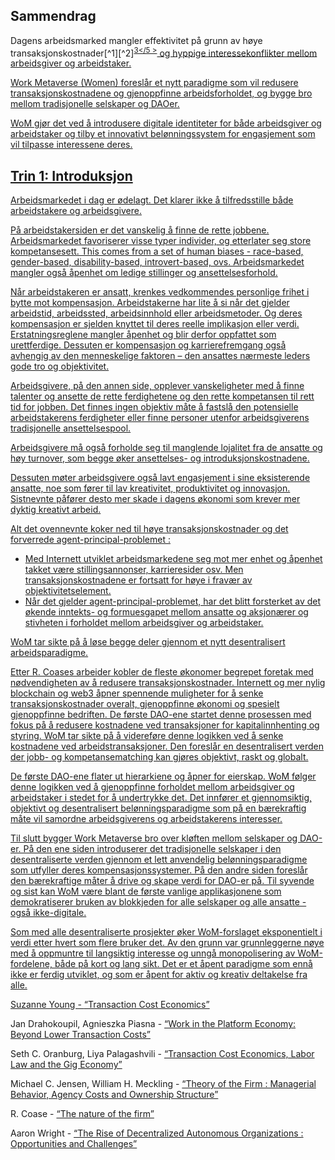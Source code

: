 

## Sammendrag

Dagens arbeidsmarked mangler effektivitet på grunn av høye transaksjonskostnader[^1][^2]<sup id="fnref:3"><a href="#fn:3" class="footnote-ref">3</5 ></sup> og hyppige interessekonflikter mellom arbeidsgiver og arbeidstaker.</p> 

<p spaces-before="0">
  Work Metaverse (Women) foreslår et nytt paradigme som vil redusere transaksjonskostnadene og gjenoppfinne arbeidsforholdet, og bygge bro mellom tradisjonelle selskaper og DAOer.
</p>

<p spaces-before="0">
  WoM gjør det ved å introdusere digitale identiteter for både arbeidsgiver og arbeidstaker og tilby et innovativt belønningssystem for engasjement som vil tilpasse interessene deres.
</p>

<h2 spaces-before="0">
  Trin 1: Introduksjon
</h2>

<p spaces-before="0">
  Arbeidsmarkedet i dag er ødelagt. Det klarer ikke å tilfredsstille både arbeidstakere og arbeidsgivere.
</p>

<p spaces-before="0">
  På arbeidstakersiden er det vanskelig  å finne de rette jobbene. Arbeidsmarkedet favoriserer visse typer individer, og etterlater seg store kompetansesett. This comes from a set of human biases - race-based, gender-based, disability-based, introvert-based, ovs. Arbeidsmarkedet mangler også åpenhet om ledige stillinger og ansettelsesforhold.
</p>

<p spaces-before="0">
  Når arbeidstakeren er ansatt, krenkes vedkommendes personlige frihet i bytte mot kompensasjon. Arbeidstakerne har lite å si når det gjelder arbeidstid, arbeidssted, arbeidsinnhold eller arbeidsmetoder. Og deres kompensasjon er sjelden knyttet til deres reelle implikasjon eller verdi. Erstatningsreglene mangler åpenhet og blir derfor oppfattet som urettferdige. Dessuten er kompensasjon og karrierefremgang også avhengig av den menneskelige faktoren – den ansattes nærmeste leders gode tro og objektivitet.
</p>

<p spaces-before="0">
  Arbeidsgivere, på den annen side, opplever vanskeligheter med å finne talenter og ansette de rette ferdighetene og den rette kompetansen til rett tid for jobben. Det finnes ingen objektiv måte å fastslå den potensielle arbeidstakerens ferdigheter eller finne personer utenfor arbeidsgiverens tradisjonelle ansettelsespool.
</p>

<p spaces-before="0">
  Arbeidsgivere må også forholde seg til manglende lojalitet fra de ansatte og høy turnover, som begge øker ansettelses- og introduksjonskostnadene.
</p>

<p spaces-before="0">
  Dessuten møter arbeidsgivere også lavt engasjement i sine eksisterende ansatte, noe som fører til lav kreativitet, produktivitet og innovasjon. Sistnevnte påfører desto mer skade i dagens økonomi som krever mer dyktig kreativt arbeid.
</p>

<p spaces-before="0">
  Alt det ovennevnte koker ned til høye transaksjonskostnader og det forverrede agent-principal-problemet<fnref target="4" /> :
</p>

<ul>
  <li>
    Med Internett utviklet arbeidsmarkedene seg mot mer enhet og åpenhet takket være stillingsannonser, karrieresider osv. Men transaksjonskostnadene er fortsatt for høye i fravær av objektivitetselement.
  </li>
  <li>
    Når det gjelder agent-principal-problemet, har det blitt forsterket av det økende inntekts- og formuesgapet mellom ansatte og aksjonærer og stivheten i forholdet mellom arbeidsgiver og arbeidstaker.
  </li>
</ul>

<p spaces-before="0">
  WoM tar sikte på å løse begge deler gjennom et nytt desentralisert arbeidsparadigme.
</p>

<p spaces-before="0">
  Etter R. Coases arbeider<fnref target="5" /> kobler de fleste økonomer begrepet foretak med nødvendigheten av å redusere transaksjonskostnader. Internett og mer nylig blockchain og web3 åpner spennende muligheter for å senke transaksjonskostnader overalt, gjenoppfinne økonomi og spesielt gjenoppfinne bedriften. De første DAO-ene<fnref target="6" /> startet denne prosessen med fokus på å redusere kostnadene ved transaksjoner for kapitalinnhenting og styring. WoM tar sikte på å videreføre denne logikken ved å senke kostnadene ved arbeidstransaksjoner. Den foreslår en desentralisert verden der jobb- og kompetansematching kan gjøres objektivt, raskt og globalt.
</p>

<p spaces-before="0">
  De første DAO-ene flater ut hierarkiene og åpner for eierskap. WoM følger denne logikken ved å gjenoppfinne forholdet mellom arbeidsgiver og arbeidstaker i stedet for å undertrykke det. Det innfører et gjennomsiktig, objektivt og desentralisert belønningsparadigme som på en bærekraftig måte vil samordne arbeidsgiverens og arbeidstakerens interesser.
</p>

<p spaces-before="0">
  Til slutt bygger Work Metaverse bro over kløften mellom selskaper og DAO-er. På den ene siden introduserer det tradisjonelle selskaper i den desentraliserte verden gjennom et lett anvendelig belønningsparadigme som utfyller deres kompensasjonssystemer. På den andre siden foreslår den bærekraftige måter å drive og skape verdi for DAO-er på. Til syvende og sist kan WoM være blant de første vanlige applikasjonene som demokratiserer bruken av blokkjeden for alle selskaper og alle ansatte - også ikke-digitale.
</p>

<p spaces-before="0">
  Som med alle desentraliserte prosjekter øker WoM-forslaget eksponentielt i verdi etter hvert som flere bruker det. Av den grunn var grunnleggerne nøye med å oppmuntre til langsiktig interesse og unngå monopolisering av WoM-fordelene, både på kort og lang sikt. Det er et åpent paradigme som ennå ikke er ferdig utviklet, og som er åpent for aktiv og kreativ deltakelse fra alle.
</p>

<footnotes>
  <fn name="1" spaces-before="0">
    <p spaces-before="0">
      Suzanne Young - <a href="https://www.academia.edu/24703426/Transaction_Cost_Economics">“Transaction Cost Economics”</a>
    </p>
  </fn>
  
  <fn name="2" spaces-before="0">
    <p spaces-before="0">
      Jan Drahokoupil, Agnieszka Piasna - <a href="https://www.intereconomics.eu/contents/year/2017/number/6/article/work-in-the-platform-economy-beyond-lower-transaction-costs.html">“Work in the Platform Economy: Beyond Lower Transaction Costs”</a>
    </p>
  </fn>
  
  <fn name="3" spaces-before="0">
    <p spaces-before="0">
      Seth C. Oranburg, Liya Palagashvili - <a href="https://dsc.duq.edu/cgi/viewcontent.cgi?article=1115&context=law-faculty-scholarship">“Transaction Cost Economics, Labor Law and the Gig Economy”</a>
    </p>
  </fn>
  
  <fn name="4" spaces-before="0">
    <p spaces-before="0">
      Michael C. Jensen, William H. Meckling - <a href="https://www.sfu.ca/~wainwrig/Econ400/jensen-meckling.pdf">“Theory of the Firm : Managerial Behavior, Agency Costs and Ownership Structure”</a>
    </p>
  </fn>
  
  <fn name="5" spaces-before="0">
    <p spaces-before="0">
      R. Coase - <a href="http://econdse.org/wp-content/uploads/2014/09/firm-coase.pdf">“The nature of the firm”</a>
    </p>
  </fn>
  
  <fn name="6" spaces-before="0">
    <p spaces-before="0">
      Aaron Wright - <a href="https://stanford-jblp.pubpub.org/pub/rise-of-daos/release/1">“The Rise of Decentralized Autonomous Organizations : Opportunities and Challenges”</a>
    </p>
  </fn>
</footnotes>

